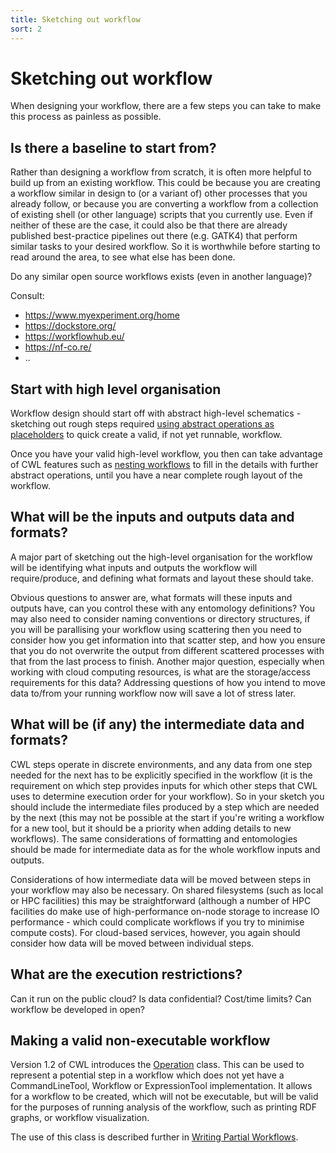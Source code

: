 ```yaml
---
title: Sketching out workflow
sort: 2
---
```


# Sketching out workflow

When designing your workflow, there are a few steps you can take to make this process as painless as possible.

## Is there a baseline to start from?

Rather than designing a workflow from scratch, it is often more helpful to build up from an existing workflow. This could be because you are creating a workflow similar in design to (or a variant of) other processes that you already follow, or because you are converting a workflow from a collection of existing shell (or other language) scripts that you currently use. Even if neither of these are the case, it could also be that there are already published best-practice pipelines out there (e.g. GATK4) that perform similar tasks to your desired workflow. So it is worthwhile before starting to read around the area, to see what else has been done.

Do any similar open source workflows exists (even in another language)?

Consult:
* <https://www.myexperiment.org/home>
* <https://dockstore.org/> 
* <https://workflowhub.eu/>
* <https://nf-co.re/>
* ..

## Start with high level organisation

Workflow design should start off with abstract high-level schematics - sketching out rough steps required [using abstract operations as placeholders](https://docs.bioexcel.eu/cwl-best-practice-guide/devpractice/partial.html#using-abstract-operations-as-placeholders) to quick create a valid, if not yet runnable, workflow. 

Once you have your valid high-level workflow, you then can take advantage of CWL features such as [nesting workflows](https://docs.bioexcel.eu/cwl-best-practice-guide/devpractice/partial.html#using-nested-workflows) to fill in the details with further abstract operations, until you have a near complete rough layout of the workflow.

## What will be the inputs and outputs data and formats? 

A major part of sketching out the high-level organisation for the workflow will be identifying what inputs and outputs the workflow will require/produce, and defining what formats and layout these should take.

Obvious questions to answer are, what formats will these inputs and outputs have, can you control these with any entomology definitions? You may also need to consider naming conventions or directory structures, if you will be parallising your workflow using scattering then you need to consider how you get information into that scatter step, and how you ensure that you do not overwrite the output from different scattered processes with that from the last process to finish. Another major question, especially when working with cloud computing resources, is what are the storage/access requirements for this data? Addressing questions of how you intend to move data to/from your running workflow now will save a lot of stress later.

## What will be (if any) the intermediate data and formats?

CWL steps operate in discrete environments, and any data from one step needed for the next has to be explicitly specified in the workflow (it is the requirement on which step provides inputs for which other steps that CWL uses to determine execution order for your workflow). So in your sketch you should include the intermediate files produced by a step which are needed by the next (this may not be possible at the start if you're writing a workflow for a new tool, but it should be a priority when adding details to new workflows). The same considerations of formatting and entomologies should be made for intermediate data as for the whole workflow inputs and outputs.

Considerations of how intermediate data will be moved between steps in your workflow may also be necessary. On shared filesystems (such as local or HPC facilities) this may be straightforward (although a number of HPC facilities do make use of high-performance on-node storage to increase IO performance - which could complicate workflows if you try to minimise compute costs). For cloud-based services, however, you again should consider how data will be moved between individual steps.

## What are the execution restrictions?

Can it run on the public cloud? Is data confidential? Cost/time limits?
Can workflow be developed in open?

## Making a valid non-executable workflow

Version 1.2 of CWL introduces the [Operation](https://www.commonwl.org/v1.2/Workflow.html#Operation) class. This can be used to represent a potential step in a workflow which does not yet have a CommandLineTool, Workflow or ExpressionTool implementation. It allows for a workflow to be created, which will not be executable, but will be valid for the purposes of running analysis of the workflow, such as printing RDF graphs, or workflow visualization.

The use of this class is described further in [Writing Partial Workflows](https://docs.bioexcel.eu/cwl-best-practice-guide/devpractice/partial.html#using-abstract-operations-as-placeholders).


